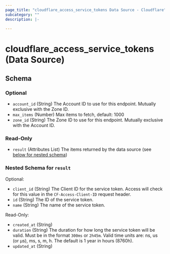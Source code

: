 ```yaml
---
page_title: "cloudflare_access_service_tokens Data Source - Cloudflare"
subcategory: ""
description: |-
  
---
```


# cloudflare_access_service_tokens (Data Source)




<!-- schema generated by tfplugindocs -->
## Schema

### Optional

- `account_id` (String) The Account ID to use for this endpoint. Mutually exclusive with the Zone ID.
- `max_items` (Number) Max items to fetch, default: 1000
- `zone_id` (String) The Zone ID to use for this endpoint. Mutually exclusive with the Account ID.

### Read-Only

- `result` (Attributes List) The items returned by the data source (see [below for nested schema](#nestedatt--result))

<a id="nestedatt--result"></a>
### Nested Schema for `result`

Optional:

- `client_id` (String) The Client ID for the service token. Access will check for this value in the `CF-Access-Client-ID` request header.
- `id` (String) The ID of the service token.
- `name` (String) The name of the service token.

Read-Only:

- `created_at` (String)
- `duration` (String) The duration for how long the service token will be valid. Must be in the format `300ms` or `2h45m`. Valid time units are: ns, us (or µs), ms, s, m, h. The default is 1 year in hours (8760h).
- `updated_at` (String)


